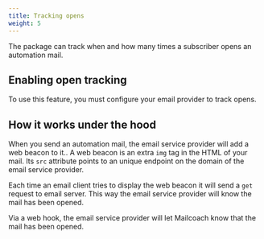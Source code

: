 ```yaml
---
title: Tracking opens
weight: 5
---
```


The package can track when and how many times a subscriber opens an automation mail.

## Enabling open tracking

To use this feature, you must configure your email provider to track opens.

## How it works under the hood

When you send an automation mail, the email service provider will add a web beacon to it..  A web beacon is an extra `img` tag in the HTML of your mail.  Its `src` attribute points to an unique endpoint on the domain of the email service provider.

Each time an email client tries to display the web beacon it will send a `get` request to email server. This way the email service provider will know the mail has been opened.

Via a web hook, the email service provider will let Mailcoach know that the mail has been opened.
